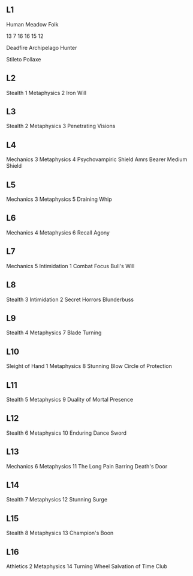 ## L1

Human
Meadow Folk

13
7
16
16
15
12

Deadfire Archipelago
Hunter

Stileto
Pollaxe

## L2
Stealth 1
Metaphysics 2
Iron Will

## L3
Stealth 2
Metaphysics 3
Penetrating Visions

## L4
Mechanics 3
Metaphysics 4
Psychovampiric Shield
Amrs Bearer
Medium Shield

## L5
Mechanics 3
Metaphysics 5
Draining Whip

## L6
Mechanics 4
Metaphysics 6
Recall Agony

## L7
Mechanics 5
Intimidation 1
Combat Focus
Bull's Will

## L8
Stealth 3
Intimidation 2
Secret Horrors
Blunderbuss

## L9
Stealth 4
Metaphysics 7
Blade Turning

## L10
Sleight of Hand 1
Metaphysics 8
Stunning Blow
Circle of Protection

## L11
Stealth 5
Metaphysics 9
Duality of Mortal Presence

## L12
Stealth 6
Metaphysics 10
Enduring Dance
Sword

## L13
Mechanics 6
Metaphysics 11
The Long Pain
Barring Death's Door

## L14
Stealth 7
Metaphysics 12
Stunning Surge

## L15
Stealth 8
Metaphysics 13
Champion's Boon

## L16
Athletics 2
Metaphysics 14
Turning Wheel
Salvation of Time
Club